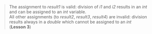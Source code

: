 > The assignment to _result1_ is valid: division of _i1_ and _i2_ results in an _int_ and can be assigned to an _int_ variable.  
> All other assignments (to _result2_, _result3_, _result4_) are invalid: division results always in a _double_ which cannot be assigned to an _int_  
> (**Lesson 3**)